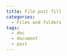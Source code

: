 ```yaml
---
title: File post fill
categories:
  - Files and folders
tags:
  - doc
  - document
  - post
---
```

